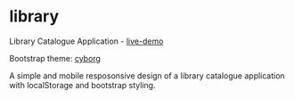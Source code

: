# library

Library Catalogue Application - [live-demo](https://azizqu.github.io/library/)

Bootstrap theme: [cyborg](https://bootswatch.com/cyborg/) 

A simple and mobile resposonsive design of a library catalogue application with localStorage and bootstrap styling. 


